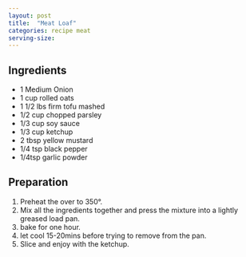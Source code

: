 ```yaml
---
layout: post
title:  "Meat Loaf"
categories: recipe meat
serving-size:
---
```


## Ingredients

- 1 Medium Onion
- 1 cup rolled oats
- 1 1/2 lbs firm tofu mashed
- 1/2 cup chopped parsley
- 1/3 cup soy sauce
- 1/3 cup ketchup
- 2 tbsp yellow mustard
- 1/4 tsp black pepper
- 1/4tsp garlic powder

## Preparation
1. Preheat the over to 350°.
2. Mix all the ingredients together and press the mixture into a lightly greased load pan.
3. bake for one hour.
4. let cool 15-20mins before trying to remove from the pan.
5. Slice and enjoy with the ketchup.
